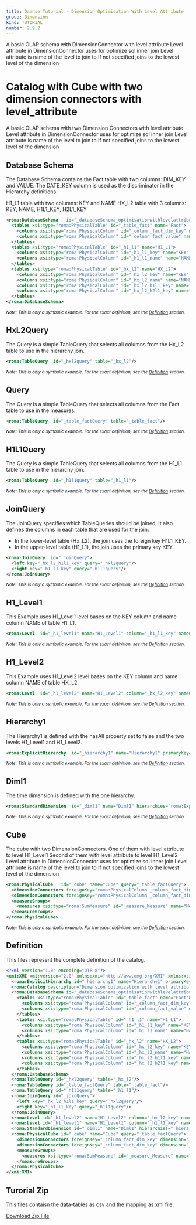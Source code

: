 ```yaml
---
title: Daanse Tutorial - Dimension Optimisation With Level Attribute
group: Dimension
kind: TUTORIAL
number: 2.9.2
---
```

A basic OLAP schema with DimensionConnector with level attribute
Level attribute in DimensionConnector uses for optimize sql inner join
Level attribute is name of the level to join to
If not specified joins to the lowest level of the dimension


# Catalog with Cube with two dimension connectors with level_attribute

A basic OLAP schema with two Dimension Connectors with level attribute
Level attribute in DimensionConnector uses for optimize sql inner join
Level attribute is name of the level to join to
If not specified joins to the lowest level of the dimension


## Database Schema

The Database Schema contains the Fact table with two columns: DIM_KEY and VALUE.
The DATE_KEY column is used as the discriminator in the Hierarchy definitions.

H1_L1 table with two columns: KEY and NAME
HX_L2 table with 3 columns: KEY, NAME, H1L1_KEY, H2L1_KEY


```xml
<roma:DatabaseSchema   id="_databaseSchema_optimisationwithlevelattribute">
  <tables xsi:type="roma:PhysicalTable" id="_table_fact" name="Fact">
    <columns xsi:type="roma:PhysicalColumn" id="_column_fact_dim_key" name="DIM_KEY" type="Integer"/>
    <columns xsi:type="roma:PhysicalColumn" id="_column_fact_value" name="VALUE" type="Integer"/>
  </tables>
  <tables xsi:type="roma:PhysicalTable" id="_h1_l1" name="H1_L1">
    <columns xsi:type="roma:PhysicalColumn" id="_h1_l1_key" name="KEY" type="Integer"/>
    <columns xsi:type="roma:PhysicalColumn" id="_h1_l1_name" name="NAME"/>
  </tables>
  <tables xsi:type="roma:PhysicalTable" id="_hx_l2" name="HX_L2">
    <columns xsi:type="roma:PhysicalColumn" id="_hx_l2_key" name="KEY" type="Integer"/>
    <columns xsi:type="roma:PhysicalColumn" id="_hx_l2_name" name="NAME"/>
    <columns xsi:type="roma:PhysicalColumn" id="_hx_l2_h1l1_key" name="H1L1_KEY" type="Integer"/>
    <columns xsi:type="roma:PhysicalColumn" id="_hx_l2_h2l1_key" name="H2L1_KEY" type="Integer"/>
  </tables>
</roma:DatabaseSchema>

```
*<small>Note: This is only a symbolic example. For the exact definition, see the [Definition](#definition) section.</small>*
## HxL2Query

The Query is a simple TableQuery that selects all columns from the Hx_L2 table to use in the hierarchy join.


```xml
<roma:TableQuery  id="_hxl2query" table="_hx_l2"/>

```
*<small>Note: This is only a symbolic example. For the exact definition, see the [Definition](#definition) section.</small>*
## Query

The Query is a simple TableQuery that selects all columns from the Fact table to use in the measures.


```xml
<roma:TableQuery  id="_table_factQuery" table="_table_fact"/>

```
*<small>Note: This is only a symbolic example. For the exact definition, see the [Definition](#definition) section.</small>*
## H1L1Query

The Query is a simple TableQuery that selects all columns from the H1_L1 table to use in the hierarchy join.


```xml
<roma:TableQuery  id="_h1l1query" table="_h1_l1"/>

```
*<small>Note: This is only a symbolic example. For the exact definition, see the [Definition](#definition) section.</small>*
## JoinQuery

The JoinQuery specifies which TableQueries should be joined. It also defines the columns in each table that are used for the join:

- In the lower-level table (Hx_L2), the join uses the foreign key H1L1_KEY.
- In the upper-level table (H1_L1), the join uses the primary key KEY.



```xml
<roma:JoinQuery  id="_joinQuery">
  <left key="_hx_l2_h1l1_key" query="_hxl2query"/>
  <right key="_h1_l1_key" query="_h1l1query"/>
</roma:JoinQuery>

```
*<small>Note: This is only a symbolic example. For the exact definition, see the [Definition](#definition) section.</small>*
## H1_Level1

This Example uses H1_Level1 level bases on the KEY column and name column NAME of table H1_L1.


```xml
<roma:Level  id="_h1_level1" name="H1_Level1" column="_h1_l1_key" nameColumn="_h1_l1_name"/>

```
*<small>Note: This is only a symbolic example. For the exact definition, see the [Definition](#definition) section.</small>*
## H1_Level2

This Example uses H1_Level2 level bases on the KEY column and name column NAME of table HX_L2.


```xml
<roma:Level  id="_h1_level2" name="H1_Level2" column="_hx_l2_key" nameColumn="_hx_l2_name"/>

```
*<small>Note: This is only a symbolic example. For the exact definition, see the [Definition](#definition) section.</small>*
## Hierarchy1

The Hierarchy1 is defined with the hasAll property set to false and the two levels H1_Level1 and H1_Level2.


```xml
<roma:ExplicitHierarchy  id="_hierarchy1" name="Hierarchy1" primaryKey="_hx_l2_key" query="_joinQuery" levels="_h1_level1 _h1_level2"/>

```
*<small>Note: This is only a symbolic example. For the exact definition, see the [Definition](#definition) section.</small>*
## Diml1

The time dimension is defined with the one hierarchy.



```xml
<roma:StandardDimension  id="_diml1" name="Diml1" hierarchies="roma:ExplicitHierarchy _hierarchy1"/>

```
*<small>Note: This is only a symbolic example. For the exact definition, see the [Definition](#definition) section.</small>*
## Cube

The cube with two DimensionConnectors.
One of them with level attribute to level H1_Level1
Second of them with level attribute to level H1_Level2
Level attribute in DimensionConnector uses for optimize sql inner join
Level attribute is name of the level to join to
If not specified joins to the lowest level of the dimension


```xml
<roma:PhysicalCube   id="_cube" name="Cube" query="_table_factQuery">
  <dimensionConnectors foreignKey="roma:PhysicalColumn _column_fact_dim_key" dimension="roma:StandardDimension _diml1" overrideDimensionName="Dim1" level="_h1_level2" id="_dc_dim1"/>
  <dimensionConnectors foreignKey="roma:PhysicalColumn _column_fact_dim_key" dimension="roma:StandardDimension _diml1" overrideDimensionName="Dim2" level="_h1_level1" id="_dc_dim2"/>
  <measureGroups>
    <measures xsi:type="roma:SumMeasure" id="_measure_Measure" name="Measure" column="_column_fact_value"/>
  </measureGroups>
</roma:PhysicalCube>

```
*<small>Note: This is only a symbolic example. For the exact definition, see the [Definition](#definition) section.</small>*

## Definition

This files represent the complete definition of the catalog.

```xml
<?xml version="1.0" encoding="UTF-8"?>
<xmi:XMI xmi:version="2.0" xmlns:xmi="http://www.omg.org/XMI" xmlns:xsi="http://www.w3.org/2001/XMLSchema-instance" xmlns:roma="https://www.daanse.org/spec/org.eclipse.daanse.rolap.mapping">
  <roma:ExplicitHierarchy id="_hierarchy1" name="Hierarchy1" primaryKey="_hx_l2_key" query="_joinQuery" levels="_h1_level1 _h1_level2"/>
  <roma:Catalog description="Dimension optimization with level attributes" name="Daanse Tutorial - Dimension Optimisation With Level Attribute" cubes="_cube" dbschemas="_databaseSchema_optimisationwithlevelattribute"/>
  <roma:DatabaseSchema id="_databaseSchema_optimisationwithlevelattribute">
    <tables xsi:type="roma:PhysicalTable" id="_table_fact" name="Fact">
      <columns xsi:type="roma:PhysicalColumn" id="_column_fact_dim_key" name="DIM_KEY" type="Integer"/>
      <columns xsi:type="roma:PhysicalColumn" id="_column_fact_value" name="VALUE" type="Integer"/>
    </tables>
    <tables xsi:type="roma:PhysicalTable" id="_h1_l1" name="H1_L1">
      <columns xsi:type="roma:PhysicalColumn" id="_h1_l1_key" name="KEY" type="Integer"/>
      <columns xsi:type="roma:PhysicalColumn" id="_h1_l1_name" name="NAME"/>
    </tables>
    <tables xsi:type="roma:PhysicalTable" id="_hx_l2" name="HX_L2">
      <columns xsi:type="roma:PhysicalColumn" id="_hx_l2_key" name="KEY" type="Integer"/>
      <columns xsi:type="roma:PhysicalColumn" id="_hx_l2_name" name="NAME"/>
      <columns xsi:type="roma:PhysicalColumn" id="_hx_l2_h1l1_key" name="H1L1_KEY" type="Integer"/>
      <columns xsi:type="roma:PhysicalColumn" id="_hx_l2_h2l1_key" name="H2L1_KEY" type="Integer"/>
    </tables>
  </roma:DatabaseSchema>
  <roma:TableQuery id="_hxl2query" table="_hx_l2"/>
  <roma:TableQuery id="_table_factQuery" table="_table_fact"/>
  <roma:TableQuery id="_h1l1query" table="_h1_l1"/>
  <roma:JoinQuery id="_joinQuery">
    <left key="_hx_l2_h1l1_key" query="_hxl2query"/>
    <right key="_h1_l1_key" query="_h1l1query"/>
  </roma:JoinQuery>
  <roma:Level id="_h1_level2" name="H1_Level2" column="_hx_l2_key" nameColumn="_hx_l2_name"/>
  <roma:Level id="_h1_level1" name="H1_Level1" column="_h1_l1_key" nameColumn="_h1_l1_name"/>
  <roma:StandardDimension id="_diml1" name="Diml1" hierarchies="_hierarchy1"/>
  <roma:PhysicalCube id="_cube" name="Cube" query="_table_factQuery">
    <dimensionConnectors foreignKey="_column_fact_dim_key" dimension="_diml1" overrideDimensionName="Dim1" level="_h1_level2" id="_dc_dim1"/>
    <dimensionConnectors foreignKey="_column_fact_dim_key" dimension="_diml1" overrideDimensionName="Dim2" level="_h1_level1" id="_dc_dim2"/>
    <measureGroups>
      <measures xsi:type="roma:SumMeasure" id="_measure_Measure" name="Measure" column="_column_fact_value"/>
    </measureGroups>
  </roma:PhysicalCube>
</xmi:XMI>

```



## Turorial Zip
This files contaisn the data-tables as csv and the mapping as xmi file.

<a href="./zip/tutorial.dimension.optimisationwithlevelattribute.zip" download>Download Zip File</a>
